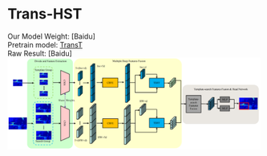 # Trans-HST
Our Model Weight: [Baidu]  
Pretrain model: [TransT](https://drive.google.com/drive/folders/1GVQV1GoW-ttDJRRqaVAtLUtubtgLhWCE)  
Raw Result: [Baidu]  
![Trans-HST](pipline.png)
